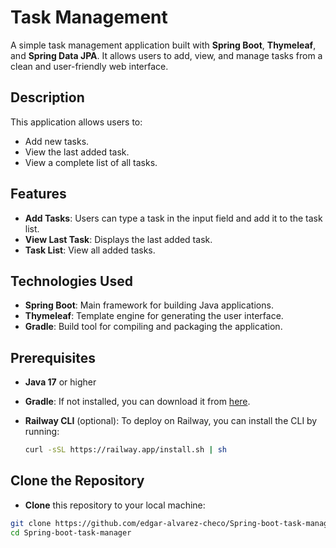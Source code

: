 # Task Management

A simple task management application built with **Spring Boot**, **Thymeleaf**, and **Spring Data JPA**. It allows users to add, view, and manage tasks from a clean and user-friendly web interface.

## Description

This application allows users to:
- Add new tasks.
- View the last added task.
- View a complete list of all tasks.

## Features

- **Add Tasks**: Users can type a task in the input field and add it to the task list.
- **View Last Task**: Displays the last added task.
- **Task List**: View all added tasks.

## Technologies Used

- **Spring Boot**: Main framework for building Java applications.
- **Thymeleaf**: Template engine for generating the user interface.
- **Gradle**: Build tool for compiling and packaging the application.

## Prerequisites

- **Java 17** or higher
- **Gradle**: If not installed, you can download it from [here](https://gradle.org/install/).
- **Railway CLI** (optional): To deploy on Railway, you can install the CLI by running:
  
  ```bash
  curl -sSL https://railway.app/install.sh | sh

## Clone the Repository
- **Clone** this repository to your local machine:
```bash
git clone https://github.com/edgar-alvarez-checo/Spring-boot-task-manager.git
cd Spring-boot-task-manager

  
